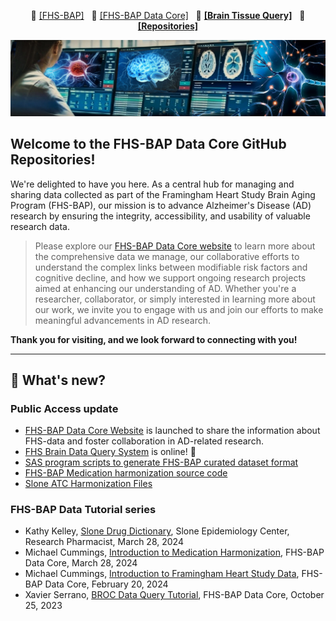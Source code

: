 <p align="center">
    📘 <a class="active" href="https://www.bumc.bu.edu/fhs-bap/"><b></b>[FHS-BAP]</a> &nbsp;
    📙 <a class="active" href="https://fhs-bap.github.io/"><b></b>[FHS-BAP Data Core]</a> &nbsp;
    🔗 <a href="https://fhs.sail.codes"><b>[Brain Tissue Query]</b></a> &nbsp;
    📣 <a href="https://github.com/orgs/FHS-BAP/repositories"><b>[Repositories]</b></a>
</p>

![banner](/img/banner_03.jpg "Logo")


##  Welcome to the FHS-BAP Data Core GitHub Repositories!

We're delighted to have you here. As a central hub for managing and sharing data collected as part of the Framingham Heart Study Brain Aging Program (FHS-BAP), our mission is to advance Alzheimer's Disease (AD) research by ensuring the integrity, accessibility, and usability of valuable research data.

> Please explore our [FHS-BAP Data Core website](https://fhs-bap.github.io/) to learn more about the comprehensive data we manage, our collaborative efforts to understand the complex links between modifiable risk factors and cognitive decline, and how we support ongoing research projects aimed at enhancing our understanding of AD. Whether you're a researcher, collaborator, or simply interested in learning more about our work, we invite you to engage with us and join our efforts to make meaningful advancements in AD research.

<b>Thank you for visiting, and we look forward to connecting with you!</b>

<hr/>

##  🎉 What's new?
### Public Access update
* [FHS-BAP Data Core Website](https://fhs-bap.github.io/) is launched to share the information about FHS-data and foster collaboration in AD-related research.
* [FHS Brain Data Query System](https://fhs.sail.codes/) is online! 🌟  
* [SAS program scripts to generate FHS-BAP curated dataset format](https://github.com/FHS-BAP/Curated-Datasets)
* [FHS-BAP Medication harmonization source code](https://github.com/FHS-BAP/Medication-Harmonization-FHS-BAP)
* [Slone ATC Harmonization Files](https://github.com/FHS-BAP/Slone-ATC-Harmonization)
   
### FHS-BAP Data Tutorial series
* Kathy Kelley, [Slone Drug Dictionary](https://mymedia.bu.edu/media/t/1_115kc5bu), Slone Epidemiology Center, Research Pharmacist, March 28, 2024
* Michael Cummings, [Introduction to Medication Harmonization](https://mymedia.bu.edu/media/t/1_ysh955cu), FHS-BAP Data Core, March 28, 2024
* Michael Cummings, [Introduction to Framingham Heart Study Data](https://mymedia.bu.edu/media/t/1_2etjgeeu), FHS-BAP Data Core, February 20, 2024
* Xavier Serrano, [BROC Data Query Tutorial](https://fhs.sail.codes/), FHS-BAP Data Core, October 25, 2023

